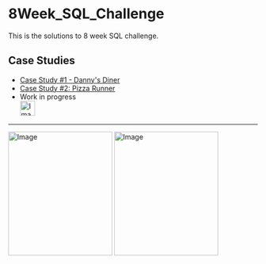 # 8Week_SQL_Challenge
This is the solutions to 8 week SQL challenge.  

## Case Studies
- [Case Study #1 - Danny's Diner](https://github.com/Praneetbond/8Week_SQL_Challenge/tree/be05f2ea0d01b35b9bd6adc39498c4ae63355975/Case%20Study%20%231%20-%20Danny's%20Diner)
- [Case Study #2: Pizza Runner](https://github.com/Praneetbond/8_week_SQL_Challenge/tree/d49485ad24ff1ae25d915f7e48436b612b23de7a/Case%20Study%20%232%20-%20Pizza%20Runner)
- Work in progress  
      <img src="https://github.com/Praneetbond/8Week_SQL_Challenge/assets/126821894/4407f6f7-62dc-440f-b134-a70f23aabec9" alt="Image" width="30" hight="30">

***

<img src="https://user-images.githubusercontent.com/81607668/127727503-9d9e7a25-93cb-4f95-8bd0-20b87cb4b459.png" alt="Image" width="210" height="250"> <img src="https://user-images.githubusercontent.com/81607668/127271856-3c0d5b4a-baab-472c-9e24-3c1e3c3359b2.png" alt="Image" width="210" height="250">
